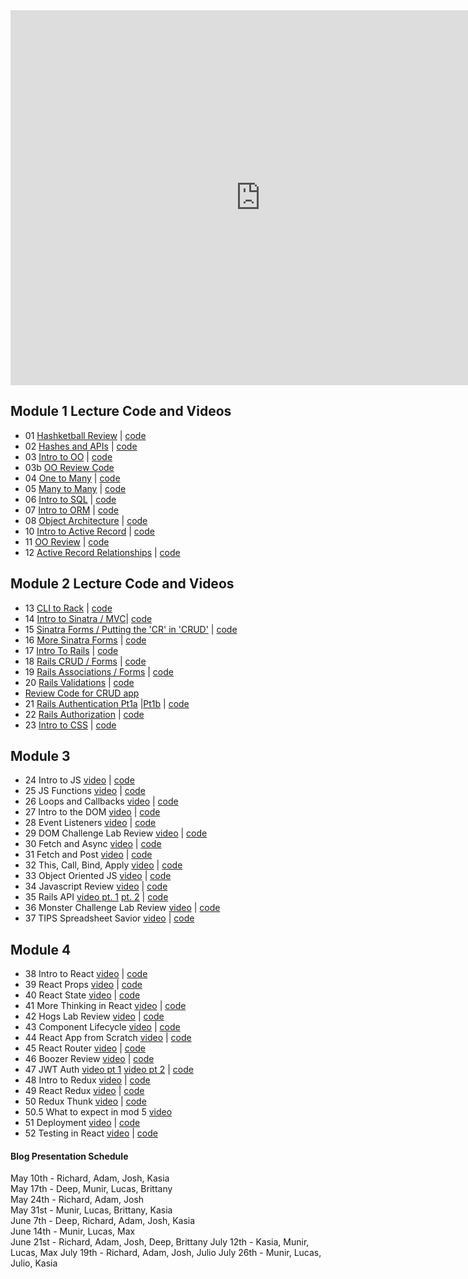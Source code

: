 <iframe src="https://calendar.google.com/calendar/b/1/embed?showPrint=0&amp;showTabs=0&amp;showCalendars=0&amp;mode=WEEK&amp;height=600&amp;wkst=1&amp;bgcolor=%23FFFFFF&amp;src=flatironschool.com_50tfj50t2i81q13cgoj6ri2tlo%40group.calendar.google.com&amp;color=%23B1365F&amp;ctz=America%2FNew_York" style="border-width:0" width="800" height="600" frameborder="0" scrolling="no"></iframe>

## Module 1 Lecture Code and Videos

* 01 [Hashketball Review](https://youtu.be/MINUrRLCWtM) | [code](https://github.com/learn-co-students/dc-web-042318/tree/master/01-hasketball-review)  
* 02 [Hashes and APIs](https://youtu.be/F61WyHVPnfA) | [code](https://github.com/learn-co-students/dc-web-042318/tree/master/02-hashes-and-apis)
* 03 [Intro to OO](https://youtu.be/OJMkqWYjtFU) | [code](https://github.com/learn-co-students/dc-web-042318/tree/master/03-intro-to-oo)
* 03b [OO Review Code](https://github.com/learn-co-students/dc-web-042318/tree/master/05-oo-review)
* 04 [One to Many](https://www.youtube.com/watch?v=fugImeZxeKI) | [code](https://github.com/learn-co-students/dc-web-042318/tree/master/04-one-to-many)
* 05 [Many to Many](https://www.youtube.com/watch?v=OQHwDIFgir0) | [code](https://github.com/learn-co-students/dc-web-042318/tree/master/05-many-to-many)
* 06 [Intro to SQL](https://youtu.be/NMErFG7HZrs) | [code](https://github.com/learn-co-students/dc-web-042318/tree/master/06-intro-to-sql)  
* 07 [Intro to ORM](https://www.youtube.com/M75IxyRF2j0) | [code](https://github.com/learn-co-students/dc-web-042318/tree/master/07-intro-to-orms)
* 08 [Object Architecture](https://youtu.be/KW_cVEcmjMY) | [code](https://github.com/learn-co-students/dc-web-042318/tree/master/08-oo-architecture)  
* 10 [Intro to Active Record](https://www.youtube.com/watch?v=TOYFjiNsHZQ) | [code](https://github.com/learn-co-students/dc-web-042318/tree/master/10-intro-to-active-record)
* 11 [OO Review](https://youtu.be/XDj7BvNtT6Q) | [code](https://github.com/learn-co-students/dc-web-042318/tree/master/11-oo-review)
* 12 [Active Record Relationships](https://www.youtube.com/watch?v=Q1z-oCTIbdM) | [code](https://github.com/learn-co-students/dc-web-042318/tree/master/12-active-record-associations)

## Module 2 Lecture Code and Videos

* 13 [CLI to Rack](https://www.youtube.com/watch?v=0EV5RQXmAYQ) | [code](https://github.com/learn-co-students/dc-web-042318/tree/master/13-cli-to-rack)
* 14 [Intro to Sinatra / MVC](https://youtu.be/piMXVmtRQX8)| [code](https://github.com/learn-co-students/dc-web-042318/tree/lecture)
* 15 [Sinatra Forms / Putting the 'CR' in 'CRUD'](https://youtu.be/hooNKxT10Ps ) | [code](https://github.com/learn-co-students/dc-web-042318/tree/master/15-sinatra-forms)
* 16 [More Sinatra Forms](https://youtu.be/S0RAq3XpafI) | [code](https://github.com/learn-co-students/dc-web-042318/tree/master/16-more-sinatra-forms)
* 17 [Intro To Rails](https://youtu.be/tJurcsItcTA) | [code](https://github.com/learn-co-students/dc-web-042318/tree/master/17-intro-to-rails)
* 18 [Rails CRUD / Forms](https://youtu.be/7dAUWWk2BMU) | [code](https://github.com/learn-co-students/dc-web-042318/tree/master/18-rails-forms)
* 19 [Rails Associations / Forms](https://youtu.be/egpBYIA5-UM) | [code](https://github.com/learn-co-students/dc-web-042318/tree/master/19-rails-associations)
* 20 [Rails Validations](https://youtu.be/E3Xut4Gwdes) | [code](https://github.com/learn-co-students/dc-web-042318/tree/master/20-rails-validations)
* [Review Code for CRUD app](https://github.com/learn-co-students/dc-web-042318/tree/master/crud/movie_tracker)
* 21 [Rails Authentication Pt1a](https://youtu.be/SFBC9PwGzX0) |[Pt1b](https://youtu.be/eCPP10CNoaM) | [code](https://github.com/learn-co-students/dc-web-042318/tree/master/21-authentication-pt-1)
* 22 [Rails Authorization](https://youtu.be/GCT4Vofgbk0) | [code](https://github.com/learn-co-students/dc-web-042318/tree/master/22-authorization)
* 23 [Intro to CSS](https://youtu.be/rJHvOao5L_s) | [code](https://github.com/learn-co-students/dc-web-042318/tree/master/23-css)


## Module 3
* 24 Intro to JS [video](https://youtu.be/QcLwnHNoczs) | [code](https://github.com/learn-co-students/dc-web-042318/tree/master/24-intro-js)
* 25 JS Functions [video](https://youtu.be/mzZza0lhq5I) | [code](https://github.com/learn-co-students/dc-web-042318/tree/master/25-js-functions-and-scope)
* 26 Loops and Callbacks [video](https://youtu.be/9t3hJop38I4) | [code](https://github.com/learn-co-students/dc-web-042318/tree/master/26-loops-and-callbacks)
* 27 Intro to the DOM [video](https://youtu.be/P1XS66bLMho) | [code](https://github.com/learn-co-students/dc-web-042318/tree/master/27-intro-to-the-dom)
* 28 Event Listeners [video](https://youtu.be/NnbM_CPCLXw) | [code](https://github.com/learn-co-students/dc-web-042318/tree/master/28-event-listeners)
* 29 DOM Challenge Lab Review [video](https://youtu.be/wkCcdh__5_s) | [code](https://github.com/learn-co-students/dc-web-042318/tree/master/29-DOM-Challenge-lab-review)
* 30 Fetch and Async [video](https://youtu.be/F9VOiMgHkvw) | [code](https://github.com/learn-co-students/dc-web-042318/tree/master/30-fetch-and-async)
* 31 Fetch and Post [video](https://youtu.be/1jvtdnp33cc) | [code](https://github.com/learn-co-students/dc-web-042318/tree/master/31-fetch-and-post)
* 32 This, Call, Bind, Apply [video](https://youtu.be/K9WytOdSlYI) | [code](https://github.com/learn-co-students/dc-web-042318/tree/master/32-this-context)
* 33 Object Oriented JS [video](https://youtu.be/YjS_ei_QrNg) | [code](https://github.com/learn-co-students/dc-web-042318/tree/master/33-oo-js)
* 34 Javascript Review [video](https://youtu.be/kV4H_H2-_QY) | [code](https://github.com/learn-co-students/dc-web-042318/tree/master/34-js-review)
* 35 Rails API [video pt. 1](https://youtu.be/jQq0xezwM-U) [pt. 2](https://youtu.be/SGXiqCiyDCk) | [code](https://github.com/learn-co-students/dc-web-042318/tree/master/35-rails-api)
* 36 Monster Challenge Lab Review [video](https://youtu.be/v8TG_cDxGj4) | [code](https://github.com/learn-co-students/dc-web-042318/tree/master/36-Monster-Challenge-Review)
* 37 TIPS Spreadsheet Savior [video](https://youtu.be/WlRaz1V6x_Q) | [code](https://github.com/learn-co-students/dc-web-042318/tree/master/37-TIPS-spreadsheet-savior)

## Module 4
* 38 Intro to React [video](https://youtu.be/G83SRjxJoVQ) | [code](https://github.com/learn-co-students/dc-web-042318/tree/master/38-intro-react-jsx)
* 39 React Props [video](https://youtu.be/grhTybU3MkY) | [code](https://github.com/learn-co-students/dc-web-042318/tree/master/39-react-props)
* 40 React State [video](https://youtu.be/mkWSdXgOEtg) | [code](https://github.com/learn-co-students/dc-web-042318/tree/master/40-react-state)
* 41 More Thinking in React [video](https://youtu.be/x_14CsoCpBo) | [code](https://github.com/learn-co-students/dc-web-042318/tree/master/41-more-thinking-in-react)
* 42 Hogs Lab Review [video](https://youtu.be/H-rW9vza--c) | [code](https://github.com/learn-co-students/dc-web-042318/tree/master/42-hogs-review/hogzzz)
* 43 Component Lifecycle [video](https://youtu.be/ijBiqf2yLFA) | [code](https://github.com/learn-co-students/dc-web-042318/tree/master/43-component-lifecycle)
* 44 React App from Scratch [video](https://youtu.be/QjWoCG6n5ZA) | [code](https://github.com/learn-co-students/dc-web-042318/tree/master/44-react-app-from-scratch/apple-music-store)
* 45 React Router [video](https://youtu.be/RidSLvtuAi0) | [code](https://github.com/learn-co-students/dc-web-042318/tree/master/45-react-router)
* 46 Boozer Review [video](https://www.youtube.com/watch?v=acH90qI4wVE&feature=youtu.be) | [code](https://github.com/learn-co-students/dc-web-042318/tree/master/46-Boozer-review)
* 47 JWT Auth [video pt 1](https://youtu.be/X5M_lwtzcTo) [video pt 2](https://youtu.be/ttF6wCf9u34) | [code](https://github.com/learn-co-students/dc-web-042318/tree/master/47-jwt-auth)
* 48 Intro to Redux [video](https://youtu.be/C9GVOah5doY) | [code](https://github.com/learn-co-students/dc-web-042318/tree/master/48-intro-to-redux)
* 49 React Redux [video](https://youtu.be/Tdm26MRTcHM) | [code](https://github.com/learn-co-students/dc-web-042318/tree/master/49-react-redux)
* 50 Redux Thunk [video](https://youtu.be/GjjmcXvUivQ) | [code](https://github.com/learn-co-students/dc-web-042318/tree/master/50-redux-thunk)
* 50.5 What to expect in mod 5 [video](https://youtu.be/aH84mRVnLic)
* 51 Deployment [video](https://youtu.be/uBbExecT5qU) | [code](https://github.com/learn-co-students/dc-web-042318/tree/master/51-deployment)
* 52 Testing in React [video](https://youtu.be/xltmpVQmDtc) | [code](https://github.com/learn-co-students/dc-web-042318/tree/master/52-testing-in-react)

#### Blog Presentation Schedule

May 10th - Richard, Adam, Josh, Kasia   
May 17th - Deep, Munir, Lucas, Brittany   
May 24th - Richard, Adam, Josh   
May 31st - Munir, Lucas, Brittany, Kasia  
June 7th - Deep, Richard, Adam, Josh, Kasia  
June 14th - Munir, Lucas, Max  
June 21st - Richard, Adam, Josh, Deep, Brittany
July 12th - Kasia, Munir, Lucas, Max
July 19th - Richard, Adam, Josh, Julio
July 26th - Munir, Lucas, Julio, Kasia  
